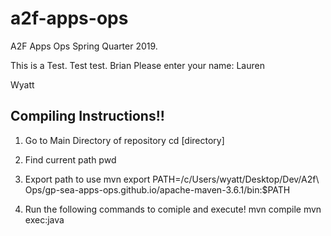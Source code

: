 # a2f-apps-ops
A2F Apps Ops Spring Quarter 2019.

This is a Test. Test test.
Brian
Please enter your name: 
Lauren

Wyatt


## Compiling Instructions!!

1. Go to Main Directory of repository
cd [directory]

2. Find current path
pwd

3. Export path to use mvn
export PATH=/c/Users/wyatt/Desktop/Dev/A2f\ Ops/gp-sea-apps-ops.github.io/apache-maven-3.6.1/bin:$PATH

4. Run the following commands to comiple and execute!
mvn compile
mvn exec:java